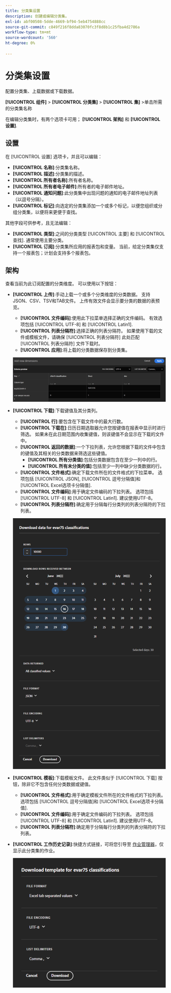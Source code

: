 ```yaml
---
title: 分类集设置
description: 创建或编辑分类集。
exl-id: abf00508-5dde-4669-bf94-5eb4754888cc
source-git-commit: c849f216f8dda83070fc3f8d8b1c25fba4d2786a
workflow-type: tm+mt
source-wordcount: '560'
ht-degree: 0%

---
```


# 分类集设置

配置分类集、上载数据或下载数据。

**[!UICONTROL 组件]** > **[!UICONTROL 分类集]** > **[!UICONTROL 集]** >单击所需的分类集名称

在编辑分类集时，有两个选项卡可用； **[!UICONTROL 架构]** 和 **[!UICONTROL 设置]**.

## 设置

在 [!UICONTROL 设置] 选项卡，并且可以编辑：

* **[!UICONTROL 名称]**:分类集名称。
* **[!UICONTROL 描述]**:分类集的描述。
* **[!UICONTROL 所有者名称]**:所有者名称。
* **[!UICONTROL 所有者电子邮件]**:所有者的电子邮件地址。
* **[!UICONTROL 通知问题]**:此分类集中出现问题的通知的电子邮件地址列表（以逗号分隔）。
* **[!UICONTROL 标记]**:向选定的分类集添加一个或多个标记，以便您组织或分组分类集，以便将来更便于查找。

其他字段可供参考，且无法编辑：

* **[!UICONTROL 类型]**:之间的分类类型 [!UICONTROL 主要] 和 [!UICONTROL 查找]. 通常使用主要分类。
* **[!UICONTROL 订阅]**:分类集所应用的报表包和变量。 当前，给定分类集仅支持一个报表包；计划会支持多个报表包。

## 架构

查看当前为此订阅配置的分类维度。 可以使用以下按钮：

* **[!UICONTROL 上传]**:手动上载一个或多个分类维度的分类数据。 支持JSON、CSV、TSV和TAB文件。 上传有效文件会显示要分类的数据的表预览。
   * **[!UICONTROL 文件编码]**:使用此下拉菜单选择正确的文件编码。 有效选项包括 [!UICONTROL UTF-8] 和 [!UICONTROL Latin1].
   * **[!UICONTROL 列表分隔符]**:选择正确的列表分隔符。 如果使用下载的文件或模板文件，请确保 [!UICONTROL 列表分隔符] 此处匹配 [!UICONTROL 列表分隔符] 文件下载时。
   * **[!UICONTROL 应用]**:将上载的分类数据保存到分类集。

   ![分类集上载](../assets/classification-set-upload.png)

* **[!UICONTROL 下载]**:下载键值及其分类列。
   * **[!UICONTROL 行]**:要包含在下载文件中的最大行数。
   * **[!UICONTROL 下载在]**:日历日期选取器允许您按键值在报表中显示时进行筛选。 如果未在此日期范围内收集键值，则该键值不会显示在下载的文件中。
   * **[!UICONTROL 返回的数据]**:一个下拉列表，允许您根据下载的文件中包含的键值及其相关的分类数据来筛选这些键值。
      * **[!UICONTROL 所有分类值]**:包括分类数据包含在至少一列中的行。
      * **[!UICONTROL 所有未分类的值]**:包括至少一列中缺少分类数据的行。
   * **[!UICONTROL 文件格式]**:确定下载文件所在的文件格式的下拉菜单。 选项包括 [!UICONTROL JSON], [!UICONTROL 逗号分隔值]和 [!UICONTROL Excel选项卡分隔值].
   * **[!UICONTROL 文件编码]**:用于确定文件编码的下拉列表。 选项包括 [!UICONTROL UTF-8] 和 [!UICONTROL Latin1]. 建议使用UTF-8。
   * **[!UICONTROL 列表分隔符]**:确定用于分隔每行分类列的列表分隔符的下拉列表。

   ![分类集下载](../assets/classification-set-download.png)

* **[!UICONTROL 模板]**:下载模板文件。 此文件类似于 [!UICONTROL 下载] 按钮，除非它不包含任何分类数据或键值。
   * **[!UICONTROL 文件格式]**:用于确定模板文件所在的文件格式的下拉列表。 选项包括 [!UICONTROL 逗号分隔值]和 [!UICONTROL Excel选项卡分隔值].
   * **[!UICONTROL 文件编码]**:用于确定文件编码的下拉列表。 选项包括 [!UICONTROL UTF-8] 和 [!UICONTROL Latin1]. 建议使用UTF-8。
   * **[!UICONTROL 列表分隔符]**:确定用于分隔每行分类列的列表分隔符的下拉列表。
* **[!UICONTROL 工作历史记录]**:快捷方式链接，可将您引导至 [作业管理器](job-manager.md)，仅显示此分类集的作业。

   ![分类集模板](../assets/classification-set-template.png)
